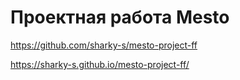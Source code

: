 # Проектная работа Mesto

https://github.com/sharky-s/mesto-project-ff

https://sharky-s.github.io/mesto-project-ff/